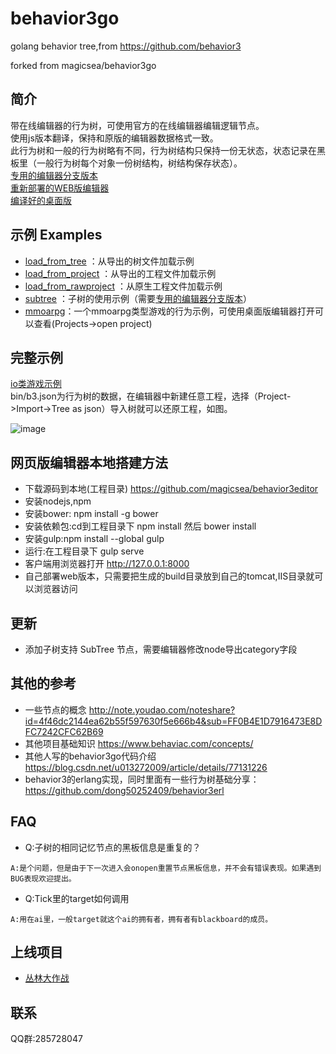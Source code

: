 # behavior3go

golang behavior tree,from https://github.com/behavior3

forked from magicsea/behavior3go
## 简介

带在线编辑器的行为树，可使用官方的在线编辑器编辑逻辑节点。  
使用js版本翻译，保持和原版的编辑器数据格式一致。   
此行为树和一般的行为树略有不同，行为树结构只保持一份无状态，状态记录在黑板里（一般行为树每个对象一份树结构，树结构保存状态）。  
[专用的编辑器分支版本](https://github.com/magicsea/behavior3editor)   
[重新部署的WEB版编辑器](http://magicsea.top:82/b3/#/editor)  
[编译好的桌面版](https://github.com/magicsea/behavior3editor/releases)

## 示例 Examples

- [load_from_tree](https://github.com/huilong-cn/behavior3go/tree/master/examples/load_from_tree)  ：从导出的树文件加载示例
- [load_from_project](https://github.com/huilong-cn/behavior3go/tree/master/examples/load_from_project) ：从导出的工程文件加载示例
- [load_from_rawproject](https://github.com/huilong-cn/behavior3go/tree/master/examples/load_from_rawproject) ：从原生工程文件加载示例
- [subtree](https://github.com/huilong-cn/behavior3go/tree/master/examples/subtree) ：子树的使用示例（需要[专用的编辑器分支版本](https://github.com/magicsea/behavior3editor)）
- [mmoarpg](examples/mmoarpg/zt.b3)：一个mmoarpg类型游戏的行为示例，可使用桌面版编辑器打开可以查看(Projects->open project)

## 完整示例

[io类游戏示例](https://github.com/magicsea/h5game/tree/master/server)  
bin/b3.json为行为树的数据，在编辑器中新建任意工程，选择（Project->Import->Tree as json）导入树就可以还原工程，如图。  

![image](https://github.com/huilong-cn/behavior3go/blob/master/b3_simple1.png)

## 网页版编辑器本地搭建方法

- 下载源码到本地(工程目录) https://github.com/magicsea/behavior3editor
- 安装nodejs,npm
- 安装bower: npm install -g bower
- 安装依赖包:cd到工程目录下 npm install 然后 bower install
- 安装gulp:npm install --global gulp
- 运行:在工程目录下 gulp serve
- 客户端用浏览器打开 http://127.0.0.1:8000
- 自己部署web版本，只需要把生成的build目录放到自己的tomcat,IIS目录就可以浏览器访问

## 更新

* 添加子树支持 SubTree 节点，需要编辑器修改node导出category字段

## 其他的参考

- 一些节点的概念 http://note.youdao.com/noteshare?id=4f46dc2144ea62b55f597630f5e666b4&sub=FF0B4E1D7916473E8DFC7242CFC62B69
- 其他项目基础知识 https://www.behaviac.com/concepts/
- 其他人写的behavior3go代码介绍 https://blog.csdn.net/u013272009/article/details/77131226
- behavior3的erlang实现，同时里面有一些行为树基础分享：https://github.com/dong50252409/behavior3erl
## FAQ
- Q:子树的相同记忆节点的黑板信息是重复的？
```
A:是个问题，但是由于下一次进入会onopen重置节点黑板信息，并不会有错误表现。如果遇到BUG表现欢迎提出。
```
- Q:Tick里的target如何调用
```
A:用在ai里，一般target就这个ai的拥有者，拥有者有blackboard的成员。
```
## 上线项目

* [丛林大作战](https://www.taptap.com/app/31608)

## 联系

QQ群:285728047
